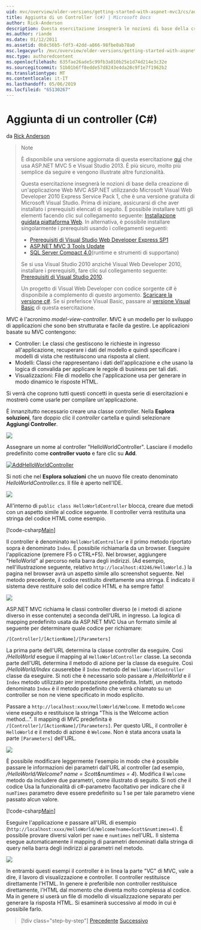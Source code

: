 ```yaml
---
uid: mvc/overview/older-versions/getting-started-with-aspnet-mvc3/cs/adding-a-controller
title: Aggiunta di un Controller (c#) | Microsoft Docs
author: Rick-Anderson
description: Questa esercitazione insegnerà le nozioni di base della creazione di un'applicazione Web MVC ASP.NET utilizzando Microsoft Visual Web Developer 2010 Express Service Pack 1, cui ho...
ms.author: riande
ms.date: 01/12/2011
ms.assetid: 0b8c56b5-fdf3-42dd-a866-98fbe0ab78a0
msc.legacyurl: /mvc/overview/older-versions/getting-started-with-aspnet-mvc3/cs/adding-a-controller
msc.type: authoredcontent
ms.openlocfilehash: 635fae26ade5c99fb3a010b25e1d74d214e3c32e
ms.sourcegitcommit: 51b01b6ff8edde57d8243e4da28c9f1e7f1962b2
ms.translationtype: MT
ms.contentlocale: it-IT
ms.lasthandoff: 05/06/2019
ms.locfileid: "65130267"
---
```

# <a name="adding-a-controller-c"></a>Aggiunta di un controller (C#)

da [Rick Anderson]((https://twitter.com/RickAndMSFT))

> > [!NOTE]
> > È disponibile una versione aggiornata di questa esercitazione [qui](../../../getting-started/introduction/getting-started.md) che usa ASP.NET MVC 5 e Visual Studio 2013. È più sicuro, molto più semplice da seguire e vengono illustrate altre funzionalità.
> 
> 
> Questa esercitazione insegnerà le nozioni di base della creazione di un'applicazione Web MVC ASP.NET utilizzando Microsoft Visual Web Developer 2010 Express Service Pack 1, che è una versione gratuita di Microsoft Visual Studio. Prima di iniziare, assicurarsi di che aver installato i prerequisiti elencati di seguito. È possibile installare tutti gli elementi facendo clic sul collegamento seguente: [Installazione guidata piattaforma Web](https://www.microsoft.com/web/gallery/install.aspx?appid=VWD2010SP1Pack). In alternativa, è possibile installare singolarmente i prerequisiti usando i collegamenti seguenti:
> 
> - [Prerequisiti di Visual Studio Web Developer Express SP1](https://www.microsoft.com/web/gallery/install.aspx?appid=VWD2010SP1Pack)
> - [ASP.NET MVC 3 Tools Update](https://www.microsoft.com/web/gallery/install.aspx?appsxml=&amp;appid=MVC3)
> - [SQL Server Compact 4.0](https://www.microsoft.com/web/gallery/install.aspx?appid=SQLCE;SQLCEVSTools_4_0)(runtime e strumenti di supportano)
> 
> Se si usa Visual Studio 2010 anziché Visual Web Developer 2010, installare i prerequisiti, fare clic sul collegamento seguente: [Prerequisiti di Visual Studio 2010](https://www.microsoft.com/web/gallery/install.aspx?appsxml=&amp;appid=VS2010SP1Pack).
> 
> Un progetto di Visual Web Developer con codice sorgente c# è disponibile a complemento di questo argomento. [Scaricare la versione c#](https://code.msdn.microsoft.com/Introduction-to-MVC-3-10d1b098). Se si preferisce Visual Basic, passare al [versione Visual Basic](../vb/intro-to-aspnet-mvc-3.md) di questa esercitazione.

MVC è l'acronimo *model-view-controller*. MVC è un modello per lo sviluppo di applicazioni che sono ben strutturata e facile da gestire. Le applicazioni basate su MVC contengono:

- Controller: Le classi che gestiscono le richieste in ingresso all'applicazione, recuperare i dati del modello e quindi specificare i modelli di vista che restituiscono una risposta al client.
- Modelli: Classi che rappresentano i dati dell'applicazione e che usano la logica di convalida per applicare le regole di business per tali dati.
- Visualizzazioni: File di modello che l'applicazione usa per generare in modo dinamico le risposte HTML.

Si verrà che coprono tutti questi concetti in questa serie di esercitazioni e mostrerò come usarle per compilare un'applicazione.

È innanzitutto necessario creare una classe controller. Nella **Esplora soluzioni**, fare doppio clic il *controller* cartella e quindi selezionare **Aggiungi Controller**.

[![](adding-a-controller/_static/image2.png)](adding-a-controller/_static/image1.png)

Assegnare un nome al controller "HelloWorldController". Lasciare il modello predefinito come **controller vuoto** e fare clic su **Add**.

[![AddHelloWorldController](adding-a-controller/_static/image4.png)](adding-a-controller/_static/image3.png)

Si noti che nel **Esplora soluzioni** che un nuovo file creato denominato *HelloWorldController.cs*. Il file è aperto nell'IDE.

![](adding-a-controller/_static/image5.png)

All'interno di `public class HelloWorldController` blocca, creare due metodi con un aspetto simile al codice seguente. Il controller verrà restituita una stringa del codice HTML come esempio.

[!code-csharp[Main](adding-a-controller/samples/sample1.cs)]

Il controller è denominato `HelloWorldController` e il primo metodo riportato sopra è denominato `Index`. È possibile richiamarla da un browser. Eseguire l'applicazione (premere F5 o CTRL+F5). Nel browser, aggiungere "HelloWorld" al percorso nella barra degli indirizzi. (Ad esempio, nell'illustrazione seguente, relativo `http://localhost:43246/HelloWorld.`) la pagina nel browser avrà un aspetto simile allo screenshot seguente. Nel metodo precedente, il codice restituito direttamente una stringa. È indicato il sistema deve restituire solo del codice HTML e ha sempre fatto!

![](adding-a-controller/_static/image6.png)

ASP.NET MVC richiama le classi controller diverso (e i metodi di azione diverso in esse contenute) a seconda dell'URL in ingresso. La logica di mapping predefinito usata da ASP.NET MVC Usa un formato simile al seguente per determinare quale codice per richiamare:

`/[Controller]/[ActionName]/[Parameters]`

La prima parte dell'URL determina la classe controller da eseguire. Così */HelloWorld* esegue il mapping al `HelloWorldController` classe. La seconda parte dell'URL determina il metodo di azione per la classe da eseguire. Così */HelloWorld/Index* causerebbe il `Index` metodo del `HelloWorldController` classe da eseguire. Si noti che è necessario solo passare a */HelloWorld* e il `Index` metodo utilizzato per impostazione predefinita. Infatti, un metodo denominato `Index` è il metodo predefinito che verrà chiamato su un controller se non ne viene specificato in modo esplicito.

Passare a `http://localhost:xxxx/HelloWorld/Welcome`. Il metodo `Welcome` viene eseguito e restituisce la stringa "This is the Welcome action method...". Il mapping di MVC predefinita è `/[Controller]/[ActionName]/[Parameters]`. Per questo URL, il controller è `HelloWorld` e il metodo di azione è `Welcome`. Non è stata ancora usata la parte `[Parameters]` dell'URL.

![](adding-a-controller/_static/image7.png)

È possibile modificare leggermente l'esempio in modo che è possibile passare le informazioni dei parametri dall'URL al controller (ad esempio, */HelloWorld/Welcome? name = Scott&amp;numtimes = 4*). Modifica il `Welcome` metodo da includere due parametri, come illustrato di seguito. Si noti che il codice Usa la funzionalità di c#-parametro facoltativo per indicare che il `numTimes` parametro deve essere predefinito su 1 se per tale parametro viene passato alcun valore.

[!code-csharp[Main](adding-a-controller/samples/sample2.cs)]

Eseguire l'applicazione e passare all'URL di esempio (`http://localhost:xxxx/HelloWorld/Welcome?name=Scott&numtimes=4)`. È possibile provare diversi valori per `name` e `numtimes` nell'URL. Il sistema esegue automaticamente il mapping di parametri denominati dalla stringa di query nella barra degli indirizzi ai parametri nel metodo.

![](adding-a-controller/_static/image8.png)

In entrambi questi esempi il controller è in linea la parte "VC" di MVC, vale a dire, il lavoro di visualizzazione e controller. Il controller restituisce direttamente l'HTML. In genere è preferibile non controller restituisce direttamente, l'HTML dal momento che diventa molto complessa al codice. Ma in genere si userà un file di modello di visualizzazione separato per generare la risposta HTML. Si esaminerà successivo al modo in cui è possibile farlo.

> [!div class="step-by-step"]
> [Precedente](intro-to-aspnet-mvc-3.md)
> [Successivo](adding-a-view.md)
